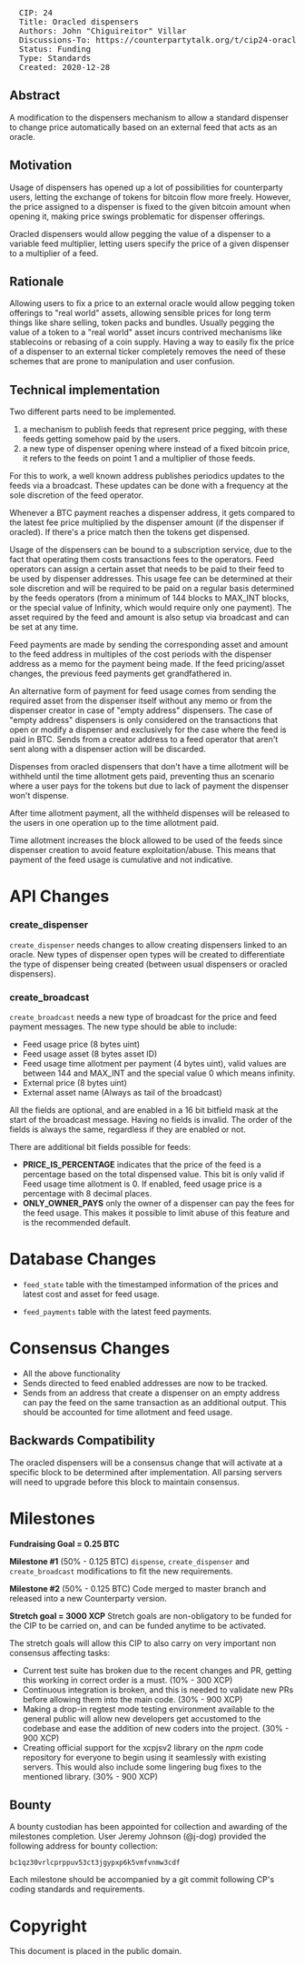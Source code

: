 <pre>
  CIP: 24
  Title: Oracled dispensers
  Authors: John "Chiguireitor" Villar
  Discussions-To: https://counterpartytalk.org/t/cip24-oracled-dispensers/6030
  Status: Funding
  Type: Standards
  Created: 2020-12-28
</pre>

## Abstract ##

A modification to the dispensers mechanism to allow a standard dispenser to change
price automatically based on an external feed that acts as an oracle.

## Motivation ##

Usage of dispensers has opened up a lot of possibilities for counterparty users,
letting the exchange of tokens for bitcoin flow more freely. However, the price
assigned to a dispenser is fixed to the given bitcoin amount when opening it,
making price swings problematic for dispenser offerings.

Oracled dispensers would allow pegging the value of a dispenser to a variable
feed multiplier, letting users specify the price of a given dispenser to a
multiplier of a feed.

## Rationale ##

Allowing users to fix a price to an external oracle would allow pegging token
offerings to "real world" assets, allowing sensible prices for long term things
like share selling, token packs and bundles. Usually pegging the value of a
token to a "real world" asset incurs contrived mechanisms like stablecoins or
rebasing of a coin supply. Having a way to easily fix the price of a dispenser
to an external ticker completely removes the need of these schemes that are
prone to manipulation and user confusion.

## Technical implementation ##

Two different parts need to be implemented.

 1) a mechanism to publish feeds that represent price pegging, with these feeds
 getting somehow paid by the users.
 2) a new type of dispenser opening where instead of a fixed bitcoin price, it
 refers to the feeds on point 1 and a multiplier of those feeds.

For this to work, a well known address publishes periodics updates to the feeds
via a broadcast. These updates can be done with a frequency at the sole
discretion of the feed operator.

Whenever a BTC payment reaches a dispenser address, it gets compared to the
latest fee price multiplied by the dispenser amount (if the dispenser if oracled).
If there's a price match then the tokens get dispensed.

Usage of the dispensers can be bound to a subscription service, due to the fact
that operating them costs transactions fees to the operators. Feed operators can
assign a certain asset that needs to be paid to their feed to be used by
dispenser addresses. This usage fee can be determined at their sole discretion
and will be required to be paid on a regular basis determined by the feeds
operators (from a minimum of 144 blocks to MAX_INT blocks, or the special value
of Infinity, which would require only one payment). The asset required by the
feed and amount is also setup via broadcast and can be set at any time.

Feed payments are made by sending the corresponding asset and amount to the
feed address in multiples of the cost periods with the dispenser address as a
memo for the payment being made. If the feed pricing/asset changes, the previous
feed payments get grandfathered in.

An alternative form of payment for feed usage comes from sending the required
asset from the dispenser itself without any memo or from the dispenser creator
in case of "empty address" dispensers. The case of "empty address" dispensers is
only considered on the transactions that open or modify a dispenser and
exclusively for the case where the feed is paid in BTC. Sends from a creator
address to a feed operator that aren't sent along with a dispenser action will
be discarded.

Dispenses from oracled dispensers that don't have a time allotment will be
withheld until the time allotment gets paid, preventing thus an scenario where a
user pays for the tokens but due to lack of payment the dispenser won't dispense.

After time allotment payment, all the withheld dispenses will be released to the
users in one operation up to the time allotment paid.

Time allotment increases the block allowed to be used of the feeds since dispenser
creation to avoid feature exploitation/abuse. This means that payment of the
feed usage is cumulative and not indicative.

# API Changes

### create_dispenser

`create_dispenser` needs changes to allow creating dispensers linked to an
oracle. New types of dispenser open types will be created to differentiate the
type of dispenser being created (between usual dispensers or oracled dispensers).

### create_broadcast

`create_broadcast` needs a new type of broadcast for the price and feed payment
messages. The new type should be able to include:
  * Feed usage price (8 bytes uint)
  * Feed usage asset (8 bytes asset ID)
  * Feed usage time allotment per payment (4 bytes uint), valid values are
  between 144 and MAX_INT and the special value 0 which means infinity.
  * External price (8 bytes uint)
  * External asset name (Always as tail of the broadcast)

All the fields are optional, and are enabled in a 16 bit bitfield mask at the
start of the broadcast message. Having no fields is invalid. The order of the
fields is always the same, regardless if they are enabled or not.

There are additional bit fields possible for feeds:

 * **PRICE_IS_PERCENTAGE** indicates that the price of the feed is a percentage
 based on the total dispensed value. This bit is only valid if Feed usage time
 allotment is 0. If enabled, feed usage price is a percentage with 8 decimal
 places.
 * **ONLY_OWNER_PAYS** only the owner of a dispenser can pay the fees for the
 feed usage. This makes it possible to limit abuse of this feature and is the
 recommended default.

# Database Changes

* `feed_state` table with the timestamped information of the prices and latest
cost and asset for feed usage.

* `feed_payments` table with the latest feed payments.

# Consensus Changes

* All the above functionality
* Sends directed to feed enabled addresses are now to be tracked.
* Sends from an address that create a dispenser on an empty address can pay the
feed on the same transaction as an additional output. This should be accounted
for time allotment and feed usage.

## Backwards Compatibility ##

The oracled dispensers will be a consensus change that will activate at a specific
block to be determined after implementation. All parsing servers will need to
upgrade before this block to maintain consensus.

# Milestones

**Fundraising Goal = 0.25 BTC**

**Milestone #1** (50% - 0.125 BTC)
`dispense`, `create_dispenser` and `create_broadcast` modifications to fit the
new requirements.

**Milestone #2** (50% - 0.125 BTC)
Code merged to master branch and released into a new Counterparty version.

**Stretch goal = 3000 XCP**
Stretch goals are non-obligatory to be funded for the CIP to be carried on, and
can be funded anytime to be activated.

The stretch goals will allow this CIP to also carry on very important non consensus
affecting tasks:

 * Current test suite has broken due to the recent changes and PR, getting this
 working in correct order is a must. (10% - 300 XCP)
 * Continuous integration is broken, and this is needed to validate new PRs before
 allowing them into the main code. (30% - 900 XCP)
 * Making a drop-in regtest mode testing environment available to the general
 public will allow new developers get accustomed to the codebase and ease the
 addition of new coders into the project. (30% - 900 XCP)
 * Creating official support for the xcpjsv2 library on the *npm* code repository
 for everyone to begin using it seamlessly with existing servers. This would also
 include some lingering bug fixes to the mentioned library. (30% - 900 XCP)

## Bounty ##

A bounty custodian has been appointed for collection and awarding of the
milestones completion. User Jeremy Johnson (@j-dog) provided the following
address for bounty collection:

    bc1qz30vrlcprppuv53ct3jgypxp6k5vmfvnmw3cdf

Each milestone should be accompanied by a git commit following CP's coding
standards and requirements.

# Copyright

This document is placed in the public domain.
